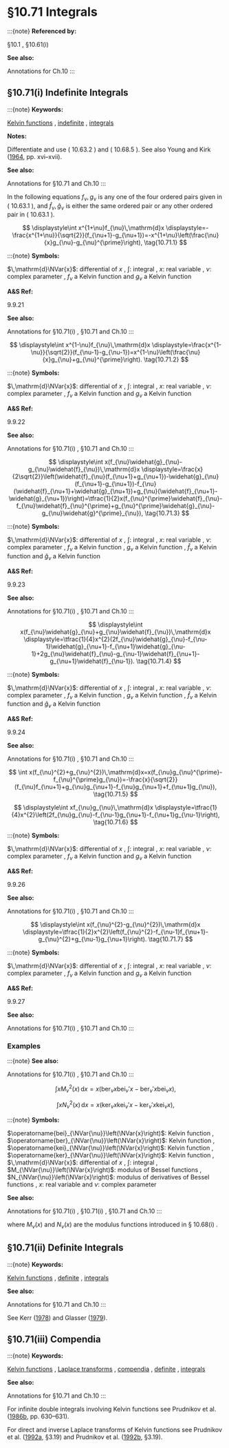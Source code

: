 # §10.71 Integrals

:::{note}
**Referenced by:**

§10.1 , §10.61(i)

**See also:**

Annotations for Ch.10
:::


## §10.71(i) Indefinite Integrals

:::{note}
**Keywords:**

[Kelvin functions](http://dlmf.nist.gov/search/search?q=Kelvin%20functions) , [indefinite](http://dlmf.nist.gov/search/search?q=indefinite) , [integrals](http://dlmf.nist.gov/search/search?q=integrals)

**Notes:**

Differentiate and use ( 10.63.2 ) and ( 10.68.5 ). See also Young and Kirk ([1964](./bib/Y.html#bib2474 "Bessel Functions. Part IV: Kelvin Functions"), pp. xvi–xvii).

**See also:**

Annotations for §10.71 and Ch.10
:::

In the following equations $f_{\nu},g_{\nu}$ is any one of the four ordered pairs given in ( 10.63.1 ), and $\widehat{f}_{\nu},\widehat{g}_{\nu}$ is either the same ordered pair or any other ordered pair in ( 10.63.1 ).

<a id="EGx1"></a>

$$
\displaystyle\int x^{1+\nu}f_{\nu}\,\mathrm{d}x \displaystyle=-\frac{x^{1+\nu}}{\sqrt{2}}(f_{\nu+1}-g_{\nu+1})=-x^{1+\nu}\left(\frac{\nu}{x}g_{\nu}-g_{\nu}^{\prime}\right), \tag{10.71.1}
$$

:::{note}
**Symbols:**

$\,\mathrm{d}\NVar{x}$: differential of $x$ , $\int$: integral , $x$: real variable , $\nu$: complex parameter , $f_{\nu}$ a Kelvin function and $g_{\nu}$ a Kelvin function

**A&S Ref:**

9.9.21

**See also:**

Annotations for §10.71(i) , §10.71 and Ch.10
:::

$$
\displaystyle\int x^{1-\nu}f_{\nu}\,\mathrm{d}x \displaystyle=\frac{x^{1-\nu}}{\sqrt{2}}(f_{\nu-1}-g_{\nu-1})=x^{1-\nu}\left(\frac{\nu}{x}g_{\nu}+g_{\nu}^{\prime}\right). \tag{10.71.2}
$$

:::{note}
**Symbols:**

$\,\mathrm{d}\NVar{x}$: differential of $x$ , $\int$: integral , $x$: real variable , $\nu$: complex parameter , $f_{\nu}$ a Kelvin function and $g_{\nu}$ a Kelvin function

**A&S Ref:**

9.9.22

**See also:**

Annotations for §10.71(i) , §10.71 and Ch.10
:::

<a id="EGx2"></a>

$$
\displaystyle\int x(f_{\nu}\widehat{g}_{\nu}-g_{\nu}\widehat{f}_{\nu})\,\mathrm{d}x \displaystyle=\frac{x}{2\sqrt{2}}\left(\widehat{f}_{\nu}(f_{\nu+1}+g_{\nu+1})-\widehat{g}_{\nu}(f_{\nu+1}-g_{\nu+1})-f_{\nu}(\widehat{f}_{\nu+1}+\widehat{g}_{\nu+1})+g_{\nu}(\widehat{f}_{\nu+1}-\widehat{g}_{\nu+1})\right)=\tfrac{1}{2}x(f_{\nu}^{\prime}\widehat{f}_{\nu}-f_{\nu}\widehat{f}_{\nu}^{\prime}+g_{\nu}^{\prime}\widehat{g}_{\nu}-g_{\nu}\widehat{g}^{\prime}_{\nu}), \tag{10.71.3}
$$

:::{note}
**Symbols:**

$\,\mathrm{d}\NVar{x}$: differential of $x$ , $\int$: integral , $x$: real variable , $\nu$: complex parameter , $f_{\nu}$ a Kelvin function , $g_{\nu}$ a Kelvin function , $\widehat{f}_{\nu}$ a Kelvin function and $\widehat{g}_{\nu}$ a Kelvin function

**A&S Ref:**

9.9.23

**See also:**

Annotations for §10.71(i) , §10.71 and Ch.10
:::

$$
\displaystyle\int x(f_{\nu}\widehat{g}_{\nu}+g_{\nu}\widehat{f}_{\nu})\,\mathrm{d}x \displaystyle=\tfrac{1}{4}x^{2}(2f_{\nu}\widehat{g}_{\nu}-f_{\nu-1}\widehat{g}_{\nu+1}-f_{\nu+1}\widehat{g}_{\nu-1}+2g_{\nu}\widehat{f}_{\nu}-g_{\nu-1}\widehat{f}_{\nu+1}-g_{\nu+1}\widehat{f}_{\nu-1}). \tag{10.71.4}
$$

:::{note}
**Symbols:**

$\,\mathrm{d}\NVar{x}$: differential of $x$ , $\int$: integral , $x$: real variable , $\nu$: complex parameter , $f_{\nu}$ a Kelvin function , $g_{\nu}$ a Kelvin function , $\widehat{f}_{\nu}$ a Kelvin function and $\widehat{g}_{\nu}$ a Kelvin function

**A&S Ref:**

9.9.24

**See also:**

Annotations for §10.71(i) , §10.71 and Ch.10
:::


<a id="E5"></a>
$$
\int x(f_{\nu}^{2}+g_{\nu}^{2})\,\mathrm{d}x=x(f_{\nu}g_{\nu}^{\prime}-f_{\nu}^{\prime}g_{\nu})=-\frac{x}{\sqrt{2}}(f_{\nu}f_{\nu+1}+g_{\nu}g_{\nu+1}-f_{\nu}g_{\nu+1}+f_{\nu+1}g_{\nu}), \tag{10.71.5}
$$

<a id="EGx3"></a>

$$
\displaystyle\int xf_{\nu}g_{\nu}\,\mathrm{d}x \displaystyle=\tfrac{1}{4}x^{2}\left(2f_{\nu}g_{\nu}-f_{\nu-1}g_{\nu+1}-f_{\nu+1}g_{\nu-1}\right), \tag{10.71.6}
$$

:::{note}
**Symbols:**

$\,\mathrm{d}\NVar{x}$: differential of $x$ , $\int$: integral , $x$: real variable , $\nu$: complex parameter , $f_{\nu}$ a Kelvin function and $g_{\nu}$ a Kelvin function

**A&S Ref:**

9.9.26

**See also:**

Annotations for §10.71(i) , §10.71 and Ch.10
:::

$$
\displaystyle\int x(f_{\nu}^{2}-g_{\nu}^{2})\,\mathrm{d}x \displaystyle=\tfrac{1}{2}x^{2}\left(f_{\nu}^{2}-f_{\nu-1}f_{\nu+1}-g_{\nu}^{2}+g_{\nu-1}g_{\nu+1}\right). \tag{10.71.7}
$$

:::{note}
**Symbols:**

$\,\mathrm{d}\NVar{x}$: differential of $x$ , $\int$: integral , $x$: real variable , $\nu$: complex parameter , $f_{\nu}$ a Kelvin function and $g_{\nu}$ a Kelvin function

**A&S Ref:**

9.9.27

**See also:**

Annotations for §10.71(i) , §10.71 and Ch.10
:::


### Examples

:::{note}
**See also:**

Annotations for §10.71(i) , §10.71 and Ch.10
:::

<a id="E8"></a>

<a id="Ex1"></a>
$$
\displaystyle\int x{M_{\nu}}^{2}\left(x\right)\,\mathrm{d}x \displaystyle=x(\operatorname{ber}_{\nu}x\operatorname{bei}_{\nu}'x-\operatorname{ber}_{\nu}'x\operatorname{bei}_{\nu}x), \tag{10.71.8}
$$

<a id="Ex2"></a>
$$
\displaystyle\int x{N_{\nu}}^{2}\left(x\right)\,\mathrm{d}x \displaystyle=x(\operatorname{ker}_{\nu}x\operatorname{kei}_{\nu}'x-\operatorname{ker}_{\nu}'x\operatorname{kei}_{\nu}x),
$$

:::{note}
**Symbols:**

$\operatorname{bei}_{\NVar{\nu}}\left(\NVar{x}\right)$: Kelvin function , $\operatorname{ber}_{\NVar{\nu}}\left(\NVar{x}\right)$: Kelvin function , $\operatorname{kei}_{\NVar{\nu}}\left(\NVar{x}\right)$: Kelvin function , $\operatorname{ker}_{\NVar{\nu}}\left(\NVar{x}\right)$: Kelvin function , $\,\mathrm{d}\NVar{x}$: differential of $x$ , $\int$: integral , $M_{\NVar{\nu}}\left(\NVar{x}\right)$: modulus of Bessel functions , $N_{\NVar{\nu}}\left(\NVar{x}\right)$: modulus of derivatives of Bessel functions , $x$: real variable and $\nu$: complex parameter

**See also:**

Annotations for §10.71(i) , §10.71(i) , §10.71 and Ch.10
:::

where $M_{\nu}\left(x\right)$ and $N_{\nu}\left(x\right)$ are the modulus functions introduced in § 10.68(i) .


## §10.71(ii) Definite Integrals

:::{note}
**Keywords:**

[Kelvin functions](http://dlmf.nist.gov/search/search?q=Kelvin%20functions) , [definite](http://dlmf.nist.gov/search/search?q=definite) , [integrals](http://dlmf.nist.gov/search/search?q=integrals)

**See also:**

Annotations for §10.71 and Ch.10
:::

See Kerr ([1978](./bib/K.html#bib1258 "An indirect method for evaluating certain infinite integrals")) and Glasser ([1979](./bib/G.html#bib944 "A method for evaluating certain Bessel integrals")).


## §10.71(iii) Compendia

:::{note}
**Keywords:**

[Kelvin functions](http://dlmf.nist.gov/search/search?q=Kelvin%20functions) , [Laplace transforms](http://dlmf.nist.gov/search/search?q=Laplace%20transforms) , [compendia](http://dlmf.nist.gov/search/search?q=compendia) , [definite](http://dlmf.nist.gov/search/search?q=definite) , [integrals](http://dlmf.nist.gov/search/search?q=integrals)

**See also:**

Annotations for §10.71 and Ch.10
:::

For infinite double integrals involving Kelvin functions see Prudnikov et al. ([1986b](./bib/P.html#bib1903 "Integrals and Series: Special Functions, Vol. 2"), pp. 630–631).

For direct and inverse Laplace transforms of Kelvin functions see Prudnikov et al. ([1992a](./bib/P.html#bib1906 "Integrals and Series: Direct Laplace Transforms, Vol. 4"), §3.19) and Prudnikov et al. ([1992b](./bib/P.html#bib1907 "Integrals and Series: Inverse Laplace Transforms, Vol. 5"), §3.19).
